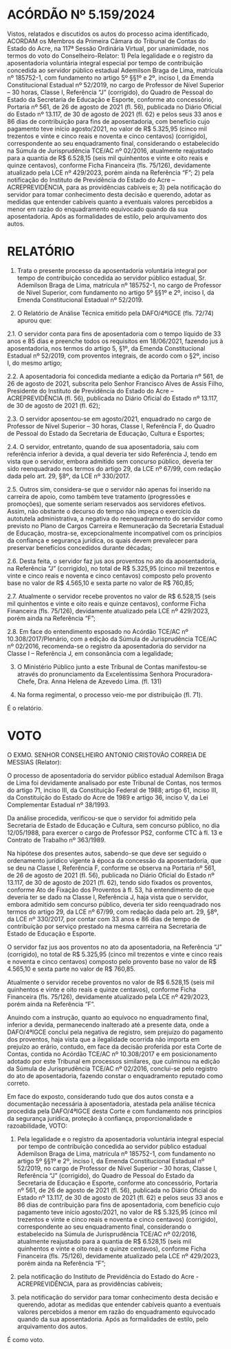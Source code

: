 # ACÓRDÃO Nº 5.159/2024

Vistos, relatados e discutidos os autos do processo acima identificado, ACORDAM os Membros da Primeira Câmara do Tribunal de Contas do Estado do Acre, na 117ª Sessão Ordinária Virtual, por unanimidade, nos termos do voto do Conselheiro-Relator: 1) Pela legalidade e o registro da aposentadoria voluntária integral especial por tempo de contribuição concedida ao servidor público estadual Ademilson Braga de Lima, matrícula nº 185752-1, com fundamento no artigo 5º §§1º e 2º, inciso I, da Emenda Constitucional Estadual nº 52/2019, no cargo de Professor de Nível Superior – 30 horas, Classe I, Referência “J” (corrigido), do Quadro de Pessoal do Estado da Secretaria de Educação e Esporte, conforme ato concessório, Portaria nº 561, de 26 de agosto de 2021 (fl. 56), publicada no Diário Oficial do Estado nº 13.117, de 30 de agosto de 2021 (fl. 62) e pelos seus 33 anos e 86 dias de contribuição para fins de aposentadoria, com benefício cujo pagamento teve início agosto/2021, no valor de R$ 5.325,95 (cinco mil trezentos e vinte e cinco reais e noventa e cinco centavos) (corrigido), correspondente ao seu enquadramento final, considerando o estabelecido na Súmula de Jurisprudência TCE/AC nº 02/2016, atualmente reajustado para a quantia de R$ 6.528,15 (seis mil quinhentos e vinte e oito reais e quinze centavos), conforme Ficha Financeira (fls. 75/126), devidamente atualizado pela LCE nº 429/2023, porém ainda na Referência “F”; 2) pela notificação do Instituto de Previdência do Estado do Acre – ACREPREVIDÊNCIA, para as providências cabíveis e; 3) pela notificação do servidor para tomar conhecimento desta decisão e querendo, adotar as medidas que entender cabíveis quanto a eventuais valores percebidos a menor em razão do enquadramento equivocado quando da sua aposentadoria. Após as formalidades de estilo, pelo arquivamento dos autos.

# RELATÓRIO

1. Trata o presente processo da aposentadoria voluntária integral por tempo de contribuição concedida ao servidor público estadual, Sr. Ademilson Braga de Lima, matrícula nº 185752-1, no cargo de Professor de Nível Superior, com fundamento no artigo 5º §§1º e 2º, inciso I, da Emenda Constitucional Estadual nº 52/2019.

2. O Relatório de Análise Técnica emitido pela DAFO/4ªIGCE (fls. 72/74) apurou que:

2.1. O servidor conta para fins de aposentadoria com o tempo líquido de 33 anos e 85 dias e preenche todos os requisitos em 18/06/2021, fazendo jus à aposentadoria, nos termos do artigo 5, §1º, da Emenda Constitucional Estadual nº 52/2019, com proventos integrais, de acordo com o §2º, inciso I, do mesmo artigo;

2.2. A aposentadoria foi concedida mediante a edição da Portaria nº 561, de 26 de agosto de 2021, subscrita pelo Senhor Francisco Alves de Assis Filho, Presidente do Instituto de Previdência do Estado do Acre – ACREPREVIDÊNCIA (fl. 56), publicada no Diário Oficial do Estado nº 13.117, de 30 de agosto de 2021 (fl. 62);

2.3. O servidor aposentou-se em agosto/2021, enquadrado no cargo de Professor de Nível Superior – 30 horas, Classe I, Referência F, do Quadro de Pessoal do Estado da Secretaria de Educação, Cultura e Esportes;

2.4. O servidor, entretanto, quando de sua aposentadoria, saiu com referência inferior à devida, a qual deveria ter sido Referência J, tendo em vista que o servidor, embora admitido sem concurso público, deveria ter sido reenquadrado nos termos do artigo 29, da LCE nº 67/99, com redação dada pelo art. 29, §8º, da LCE nº 330/2017.

2.5. Outros sim, considera-se que o servidor não apenas foi inserido na carreira de apoio, como também teve tratamento (progressões e promoções), que somente seriam reservados aos servidores efetivos. Assim, não obstante o decurso do tempo não impeça o exercício da autotutela administrativa, a negativa do reenquadramento do servidor como previsto no Plano de Cargos Carreira e Remuneração da Secretaria Estadual de Educação, mostra-se, excepcionalmente incompatível com os princípios da confiança e segurança jurídica, os quais devem prevalecer para preservar benefícios concedidos durante décadas;

2.6. Desta feita, o servidor faz jus aos proventos no ato da aposentadoria, na Referência “J” (corrigido), no total de R$ 5.325,95 (cinco mil trezentos e vinte e cinco reais e noventa e cinco centavos) composto pelo provento base no valor de R$ 4.565,10 e sexta parte no valor de R$ 760,85;

2.7. Atualmente o servidor recebe proventos no valor de R$ 6.528,15 (seis mil quinhentos e vinte e oito reais e quinze centavos), conforme Ficha Financeira (fls. 75/126), devidamente atualizado pela LCE nº 429/2023, porém ainda na Referência “F”;

2.8. Em face do entendimento esposado no Acórdão TCE/AC nº 10.308/2017/Plenário, com a edição da Súmula de Jurisprudência TCE/AC nº 02/2016, recomenda-se o registro da aposentadoria do servidor na Classe I – Referência J, em consonância com a legalidade;

3. O Ministério Público junto a este Tribunal de Contas manifestou-se através do pronunciamento da Excelentíssima Senhora Procuradora-Chefe, Dra. Anna Helena de Azevedo Lima. (fl. 131)

4. Na forma regimental, o processo veio-me por distribuição (fl. 71).

É o relatório.

# VOTO

O EXMO. SENHOR CONSELHEIRO ANTONIO CRISTOVÃO CORREIA DE MESSIAS (Relator):

O processo de aposentadoria do servidor público estadual Ademilson Braga de Lima foi devidamente analisado por este Tribunal de Contas, nos termos do artigo 71, inciso III, da Constituição Federal de 1988; artigo 61, inciso III, da Constituição do Estado do Acre de 1989 e artigo 36, inciso V, da Lei Complementar Estadual nº 38/1993.

Da análise procedida, verificou-se que o servidor foi admitido pela Secretaria de Estado de Educação e Cultura, sem concurso público, no dia 12/05/1988, para exercer o cargo de Professor PS2, conforme CTC à fl. 13 e Contrato de Trabalho nº 363/1989.

Na hipótese dos presentes autos, sabendo-se que deve ser seguido o ordenamento jurídico vigente à época da concessão da aposentadoria, que se deu na Classe I, Referência F, conforme se observa na Portaria nº 561, de 26 de agosto de 2021 (fl. 56), publicada no Diário Oficial do Estado nº 13.117, de 30 de agosto de 2021 (fl. 62), tendo sido fixados os proventos, conforme Ato de Fixação dos Proventos à fl. 53, há entendimento de que deveria ter se dado na Classe I, Referência J, haja vista que o servidor, embora admitido sem concurso público, deveria ter sido reenquadrado nos termos do artigo 29, da LCE nº 67/99, com redação dada pelo art. 29, §8º, da LCE nº 330/2017, por contar com 33 anos e 86 dias de tempo de contribuição por serviço prestado na mesma carreira na Secretaria de Estado de Educação e Esporte.

O servidor faz jus aos proventos no ato da aposentadoria, na Referência “J” (corrigido), no total de R$ 5.325,95 (cinco mil trezentos e vinte e cinco reais e noventa e cinco centavos) composto pelo provento base no valor de R$ 4.565,10 e sexta parte no valor de R$ 760,85.

Atualmente o servidor recebe proventos no valor de R$ 6.528,15 (seis mil quinhentos e vinte e oito reais e quinze centavos), conforme Ficha Financeira (fls. 75/126), devidamente atualizado pela LCE nº 429/2023, porém ainda na Referência “F”.

Anuindo com a instrução, quanto ao equívoco no enquadramento final, inferior a devida, permanecendo inalterado até a presente data, onde a DAFO/4ªIGCE conclui pela negativa de registro, sem prejuízo do pagamento dos proventos, haja vista que a ilegalidade ocorrida não importa em prejuízo ao erário, contudo, em face da decisão proferida por esta Corte de Contas, contida no Acórdão TCE/AC nº 10.308/2017 e em posicionamento adotado por este Tribunal em processos similares, que culminou na edição da Súmula de Jurisprudência TCE/AC nº 02/2016, conclui-se pelo registro do ato de aposentadoria, fazendo constar o enquadramento reputado como correto.

Em face do exposto, considerando tudo que dos autos consta e a documentação necessária à aposentadoria, atestada pela análise técnica procedida pela DAFO/4ªIGCE desta Corte e com fundamento nos princípios da segurança jurídica, proteção à confiança, proporcionalidade e razoabilidade, VOTO:

1. Pela legalidade e o registro da aposentadoria voluntária integral especial por tempo de contribuição concedida ao servidor público estadual Ademilson Braga de Lima, matrícula nº 185752-1, com fundamento no artigo 5º §§1º e 2º, inciso I, da Emenda Constitucional Estadual nº 52/2019, no cargo de Professor de Nível Superior – 30 horas, Classe I, Referência “J” (corrigido), do Quadro de Pessoal do Estado da Secretaria de Educação e Esporte, conforme ato concessório, Portaria nº 561, de 26 de agosto de 2021 (fl. 56), publicada no Diário Oficial do Estado nº 13.117, de 30 de agosto de 2021 (fl. 62) e pelos seus 33 anos e 86 dias de contribuição para fins de aposentadoria, com benefício cujo pagamento teve início agosto/2021, no valor de R$ 5.325,95 (cinco mil trezentos e vinte e cinco reais e noventa e cinco centavos) (corrigido), correspondente ao seu enquadramento final, considerando o estabelecido na Súmula de Jurisprudência TCE/AC nº 02/2016, atualmente reajustado para a quantia de R$ 6.528,15 (seis mil quinhentos e vinte e oito reais e quinze centavos), conforme Ficha Financeira (fls. 75/126), devidamente atualizado pela LCE nº 429/2023, porém ainda na Referência “F”;

2. pela notificação do Instituto de Previdência do Estado do Acre - ACREPREVIDÊNCIA, para as providências cabíveis;

3. pela notificação do servidor para tomar conhecimento desta decisão e querendo, adotar as medidas que entender cabíveis quanto a eventuais valores percebidos a menor em razão do enquadramento equivocado quando da sua aposentadoria. Após as formalidades de estilo, pelo arquivamento dos autos.

É como voto.